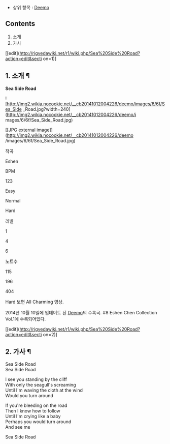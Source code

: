   * 상위 항목 : [Deemo](Deemo.md)  

## Contents

    

1. 소개 
2. 가사 

[[edit](http://rigvedawiki.net/r1/wiki.php/Sea%20Side%20Road?action=edit&secti
on=1)]

## 1. 소개 ¶

**Sea Side Road**

![http://img2.wikia.nocookie.net/__cb20141012004226/deemo/images/6/6f/Sea_Side
_Road.jpg?width=240](http://img2.wikia.nocookie.net/__cb20141012004226/deemo/i
mages/6/6f/Sea_Side_Road.jpg)

[[JPG external image]](http://img2.wikia.nocookie.net/__cb20141012004226/deemo
/images/6/6f/Sea_Side_Road.jpg)

작곡

Eshen

BPM

123

Easy

Normal

Hard

레벨

1

4

6

노트수

115

196

404

  
  

  

Hard 보면 All Charming 영상.

  

2014년 10월 10일에 업데이트 된 [Deemo](Deemo.md)의 수록곡. #8 Eshen Chen Collection
Vol.1에 수록되어있다.

  

[[edit](http://rigvedawiki.net/r1/wiki.php/Sea%20Side%20Road?action=edit&secti
on=2)]

## 2. 가사 ¶

Sea Side Road  
Sea Side Road  

I see you standing by the cliff  
With only the seagull's screaming  
Until I'm waving the cloth at the wind  
Would you turn around  

If you're bleeding on the road  
Then I know how to follow  
Until I'm crying like a baby  
Perhaps you would turn around  
And see me  

Sea Side Road

